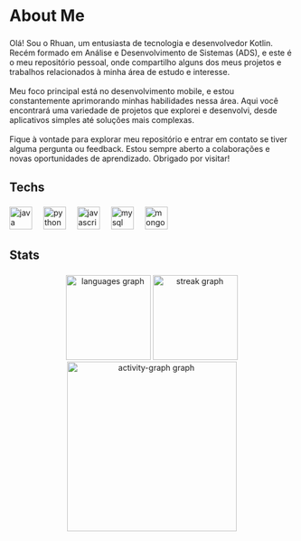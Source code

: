 <h1 align="left">About Me</h1>

###

<p align="left">Olá! Sou o Rhuan, um entusiasta de tecnologia e desenvolvedor Kotlin. Recém formado em Análise e Desenvolvimento de Sistemas (ADS), e este é o meu repositório pessoal, onde compartilho alguns dos meus projetos e trabalhos relacionados à minha área de estudo e interesse.<br><br>Meu foco principal está no desenvolvimento mobile, e estou constantemente aprimorando minhas habilidades nessa área. Aqui você encontrará uma variedade de projetos que explorei e desenvolvi, desde aplicativos simples até soluções mais complexas.<br><br>Fique à vontade para explorar meu repositório e entrar em contato se tiver alguma pergunta ou feedback. Estou sempre aberto a colaborações e novas oportunidades de aprendizado. Obrigado por visitar!</p>

###

<h2 align="left">Techs</h2>

###

<div align="left">
  <img src="https://cdn.jsdelivr.net/gh/devicons/devicon/icons/java/java-original.svg" height="40" alt="java logo"  />
  <img width="12" />
  <img src="https://cdn.jsdelivr.net/gh/devicons/devicon/icons/python/python-original.svg" height="40" alt="python logo"  />
  <img width="12" />
  <img src="https://cdn.jsdelivr.net/gh/devicons/devicon/icons/javascript/javascript-original.svg" height="40" alt="javascript logo"  />
  <img width="12" />
  <img src="https://cdn.jsdelivr.net/gh/devicons/devicon/icons/mysql/mysql-original.svg" height="40" alt="mysql logo"  />
  <img width="12" />
  <img src="https://cdn.jsdelivr.net/gh/devicons/devicon/icons/mongodb/mongodb-original.svg" height="40" alt="mongodb logo"  />
  <img width="12" />
</div>

###

<h2 align="left">Stats</h2>

###

<div align="center">
  <img src="https://github-readme-stats.vercel.app/api/top-langs?username=RhuanKowic&locale=en&hide_title=false&layout=compact&card_width=320&langs_count=5&theme=rose_pine&hide_border=false&order=2" height="150" alt="languages graph"  />
  <img src="https://streak-stats.demolab.com?user=RhuanKowic&locale=en&mode=daily&theme=rose_pine&hide_border=false&border_radius=5&order=3" height="150" alt="streak graph"  />
  <img src="https://github-readme-activity-graph.vercel.app/graph?username=RhuanKowic&radius=16&theme=modern-lilac&area=true&order=5" height="300" alt="activity-graph graph"  />
</div>

###
